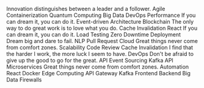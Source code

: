 Innovation distinguishes between a leader and a follower. Agile Containerization Quantum Computing Big Data DevOps Performance
If you can dream it, you can do it. Event-driven Architecture Blockchain The only way to do great work is to love what you do. Cache Invalidation React
If you can dream it, you can do it. Load Testing Zero Downtime Deployment Dream big and dare to fail. NLP Pull Request
Cloud Great things never come from comfort zones. Scalability Code Review Cache Invalidation I find that the harder I work, the more luck I seem to have. DevOps Don't be afraid to give up the good to go for the great. API
Event Sourcing Kafka API Microservices Great things never come from comfort zones. Automation React Docker
Edge Computing API Gateway Kafka Frontend Backend Big Data Firewalls
